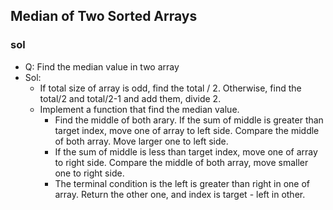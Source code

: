 ## Median of Two Sorted Arrays
### sol 
- Q: Find the median value in two array
- Sol: 
    - If total size of array is odd, find the total / 2. Otherwise, find the total/2 and total/2-1 and add them, divide 2. 
    - Implement a function that find the median value.
        - Find the middle of both arary. If the sum of middle is greater than target index, move one of array to left side. Compare the middle of both array. Move larger one to left side.
        - If the sum of middle is less than target index, move one of array to right side. Compare the middle of both array, move smaller one to right side.
        - The terminal condition is the left is greater than right in one of array. Return the other one, and index is target - left in other.
